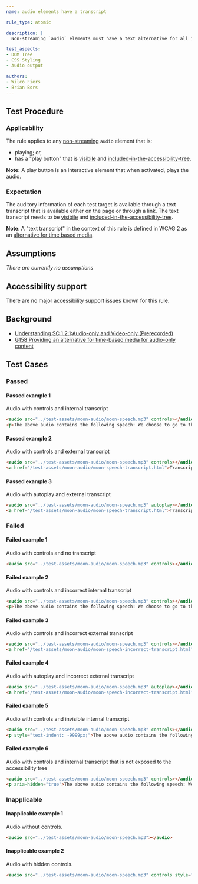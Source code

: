 ```yaml
---
name: audio elements have a transcript

rule_type: atomic

description: |
  Non-streaming `audio` elements must have a text alternative for all included auditory information.

test_aspects:
- DOM Tree
- CSS Styling
- Audio output

authors:
- Wilco Fiers
- Brian Bors
---
```


## Test Procedure

### Applicability

The rule applies to any [non-streaming](#non-streaming-media-element) `audio` element that is:
- playing; or,
- has a "play button" that is [visibile](#visible) and [included-in-the-accessibility-tree](#included-in-the-accessibility-tree).

**Note:** A play button is an interactive element that when activated, plays the audio. 

### Expectation

The auditory information of each test target is available through a text transcript that is available either on the page or through a link. The text transcript needs to be [visibile](#visible) and [included-in-the-accessibility-tree](#included-in-the-accessibility-tree).

**Note**: A "text transcript" in the context of this rule is defined in WCAG 2 as an [alternative for time based media](https://www.w3.org/TR/WCAG21/#dfn-alternative-for-time-based-media).

## Assumptions

*There are currently no assumptions*

## Accessibility support

There are no major accessibility support issues known for this rule.

## Background

- [Understanding SC 1.2.1:Audio-only and Video-only (Prerecorded)](https://www.w3.org/TR/UNDERSTANDING-WCAG20/media-equiv-av-only-alt.html) 
- [G158:Providing an alternative for time-based media for audio-only content](https://www.w3.org/TR/WCAG20-TECHS/G158.html)

## Test Cases

### Passed

#### Passed example 1

Audio with controls and internal transcript

```html
<audio src="../test-assets/moon-audio/moon-speech.mp3" controls></audio>
<p>The above audio contains the following speech: We choose to go to the moon in this decade and do the other things, not because they are easy, but because they are hard, because that goal will serve to organize and measure the best of our energies and skills, because that challenge is one that we are willing to accept, one we are unwilling to postpone, and one which we intend to win, and the others, too.</p>
```

#### Passed example 2

Audio with controls and external transcript

```html
<audio src="../test-assets/moon-audio/moon-speech.mp3" controls></audio>
<a href="/test-assets/moon-audio/moon-speech-transcript.html">Transcript</a>
```

#### Passed example 3

Audio with autoplay and external transcript

```html (no-iframe)
<audio src="../test-assets/moon-audio/moon-speech.mp3" autoplay></audio>
<a href="/test-assets/moon-audio/moon-speech-transcript.html">Transcript</a>
```

### Failed

#### Failed example 1

Audio with controls and no transcript

```html
<audio src="../test-assets/moon-audio/moon-speech.mp3" controls></audio>
```

#### Failed example 2

Audio with controls and incorrect internal transcript

```html
<audio src="../test-assets/moon-audio/moon-speech.mp3" controls></audio>
<p>The above audio contains the following speech: We choose to go to the cheese in this decade and do the other things, not because they are easy, but because they are hard, because that goal will serve to organize and measure the best of our energies and skills, because that challenge is one that we are willing to accept, one we are unwilling to postpone, and one which we intend to win, and the others, too.</p>
```

#### Failed example 3

Audio with controls and incorrect external transcript

```html
<audio src="../test-assets/moon-audio/moon-speech.mp3" controls></audio>
<a href="/test-assets/moon-audio/moon-speech-incorrect-transcript.html">Transcript</a>
```

#### Failed example 4

Audio with autoplay and incorrect external transcript

```html (no-iframe)
<audio src="../test-assets/moon-audio/moon-speech.mp3" autoplay></audio>
<a href="/test-assets/moon-audio/moon-speech-incorrect-transcript.html">Transcript</a>
```

#### Failed example 5

Audio with controls and invisible internal transcript

```html
<audio src="../test-assets/moon-audio/moon-speech.mp3" controls></audio>
<p style="text-indent: -9999px;">The above audio contains the following speech: We choose to go to the moon in this decade and do the other things, not because they are easy, but because they are hard, because that goal will serve to organize and measure the best of our energies and skills, because that challenge is one that we are willing to accept, one we are unwilling to postpone, and one which we intend to win, and the others, too.</p>
```

#### Failed example 6

Audio with controls and internal transcript that is not exposed to the accessibility tree

```html
<audio src="../test-assets/moon-audio/moon-speech.mp3" controls></audio>
<p aria-hidden="true">The above audio contains the following speech: We choose to go to the moon in this decade and do the other things, not because they are easy, but because they are hard, because that goal will serve to organize and measure the best of our energies and skills, because that challenge is one that we are willing to accept, one we are unwilling to postpone, and one which we intend to win, and the others, too.</p>
```

### Inapplicable

#### Inapplicable example 1

Audio without controls.

```html
<audio src="../test-assets/moon-audio/moon-speech.mp3"></audio>
```

#### Inapplicable example 2

Audio with hidden controls.

```html
<audio src="../test-assets/moon-audio/moon-speech.mp3" controls style="display: none;"></audio>
```
